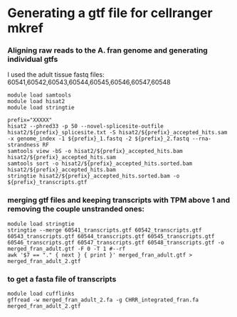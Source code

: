 # Generating a gtf file for cellranger mkref


### Aligning raw reads to the A. fran genome and generating individual gtfs
I used the adult tissue fastq files: 60541,60542,60543,60544,60545,60546,60547,60548
```
module load samtools
module load hisat2
module load stringtie

prefix="XXXXX"
hisat2 --phred33 -p 50 --novel-splicesite-outfile hisat2/${prefix}_splicesite.txt -S hisat2/${prefix}_accepted_hits.sam -x genome_index -1 ${prefix}_1.fastq -2 ${prefix}_2.fastq --rna-strandness RF
samtools view -bS -o hisat2/${prefix}_accepted_hits.bam hisat2/${prefix}_accepted_hits.sam
samtools sort -o hisat2/${prefix}_accepted_hits.sorted.bam hisat2/${prefix}_accepted_hits.bam
stringtie hisat2/${prefix}_accepted_hits.sorted.bam -o ${prefix}_transcripts.gtf
```
### merging gtf files and keeping transcripts with TPM above 1 and removing the couple unstranded ones:
```
module load stringtie
stringtie --merge 60541_transcripts.gtf 60542_transcripts.gtf 60543_transcripts.gtf 60544_transcripts.gtf 60545_transcripts.gtf 60546_transcripts.gtf 60547_transcripts.gtf 60548_transcripts.gtf -o merged_fran_adult.gtf -F 0 -T 1 #--rf
awk '$7 == "." { next } { print }' merged_fran_adult.gtf > merged_fran_adult_2.gtf
```
### to get a fasta file of transcripts
```
module load cufflinks
gffread -w merged_fran_adult_2.fa -g CHRR_integrated_fran.fa merged_fran_adult_2.gtf
```
